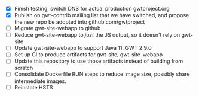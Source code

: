 - [X] Finish testing, switch DNS for actual production gwtproject.org
- [X] Publish on gwt-contrib mailing list that we have switched, and propose the
    new repo be adopted into github.com/gwtproject
- [ ] Migrate gwt-site-webapp to github
- [ ] Reduce gwt-site-webapp to _just_ the JS output, so it doesn't rely on gwt-site
- [ ] Update gwt-site-webapp to support Java 11, GWT 2.9.0
- [ ] Set up CI to produce artifacts for gwt-site, gwt-site-webapp
- [ ] Update this repository to use those artifacts instead of building from scratch
- [ ] Consolidate Dockerfile RUN steps to reduce image size, possibly share intermediate
     images.
- [ ] Reinstate HSTS
